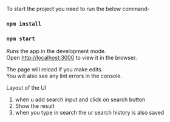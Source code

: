 To start the project you need to run the below command-
### `npm install` 
### `npm start`

Runs the app in the development mode.\
Open [http://localhost:3000](http://localhost:3000) to view it in the browser.

The page will reload if you make edits.\
You will also see any lint errors in the console.

Layout of the UI


1) when u add search input and click on search button
2) Show the result
3) when you type in search the ur search history is also saved
